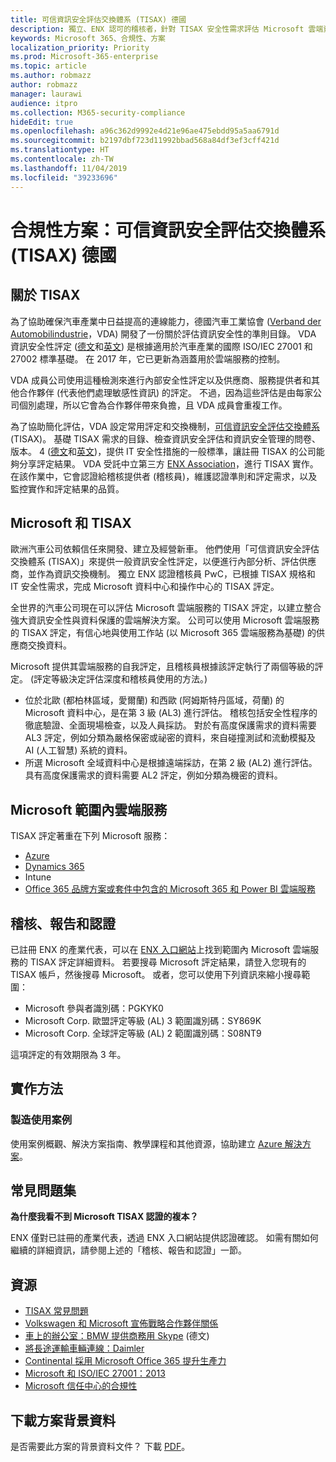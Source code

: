 ```yaml
---
title: 可信資訊安全評估交換體系 (TISAX) 德國
description: 獨立、ENX 認可的稽核者，針對 TISAX 安全性需求評估 Microsoft 雲端資料中心。
keywords: Microsoft 365、合規性、方案
localization_priority: Priority
ms.prod: Microsoft-365-enterprise
ms.topic: article
ms.author: robmazz
author: robmazz
manager: laurawi
audience: itpro
ms.collection: M365-security-compliance
hideEdit: true
ms.openlocfilehash: a96c362d9992e4d21e96ae475ebdd95a5aa6791d
ms.sourcegitcommit: b2197dbf723d11992bbad568a84df3ef3cff421d
ms.translationtype: HT
ms.contentlocale: zh-TW
ms.lasthandoff: 11/04/2019
ms.locfileid: "39233696"
---
```

# <a name="compliance-offering-trusted-information-security-assessment-exchange-tisax-germany"></a>合規性方案：可信資訊安全評估交換體系 (TISAX) 德國

## <a name="about-tisax"></a>關於 TISAX

為了協助確保汽車產業中日益提高的連線能力，德國汽車工業協會 ([Verband der Automobilindustrie](https://www.dict.cc/deutsch-englisch/Verband.html)，VDA) 開發了一份關於評估資訊安全性的準則目錄。 VDA 資訊安全性評定 ([德文](https://www.vda.de/de/themen/sicherheit-und-standards/informationssicherheit/informationssicherheit-sicherheitsanforderungen.html)和[英文](https://www.vda.de/en/topics/safety-and-standards/information-security/information-security-requirements)) 是根據適用於汽車產業的國際 ISO/IEC 27001 和 27002 標準基礎。 在 2017 年，它已更新為涵蓋用於雲端服務的控制。

VDA 成員公司使用這種檢測來進行內部安全性評定以及供應商、服務提供者和其他合作夥伴 (代表他們處理敏感性資訊) 的評定。 不過，因為這些評估是由每家公司個別處理，所以它會為合作夥伴帶來負擔，且 VDA 成員會重複工作。

為了協助簡化評估，VDA 設定常用評定和交換機制，[可信資訊安全評估交換體系](https://www.enx.com/tisax/) (TISAX)。 基礎 TISAX 需求的目錄、檢查資訊安全評估和資訊安全管理的問卷、版本。 4 ([德文](https://www.vda.de/de/services/Publikationen.html)和[英文](https://www.vda.de/en/services/Publications.html))，提供 IT 安全性措施的一般標準，讓註冊 TISAX 的公司能夠分享評定結果。 VDA 受託中立第三方 [ENX Association](https://portal.enx.com/zh-TW/en-en/TISAX/tisaxassessmentresults/)，進行 TISAX 實作。 在該作業中，它會認證給稽核提供者 (稽核員)，維護認證準則和評定需求，以及監控實作和評定結果的品質。

## <a name="microsoft-and-tisax"></a>Microsoft 和 TISAX

歐洲汽車公司依賴信任來開發、建立及經營新車。 他們使用「可信資訊安全評估交換體系 (TISAX)」來提供一般資訊安全性評定，以便進行內部分析、評估供應商，並作為資訊交換機制。 獨立 ENX 認證稽核員 PwC，已根據 TISAX 規格和 IT 安全性需求，完成 Microsoft 資料中心和操作中心的 TISAX 評定。

全世界的汽車公司現在可以評估 Microsoft 雲端服務的 TISAX 評定，以建立整合強大資訊安全性與資料保護的雲端解決方案。 公司可以使用 Microsoft 雲端服務的 TISAX 評定，有信心地與使用工作站 (以 Microsoft 365 雲端服務為基礎) 的供應商交換資料。

Microsoft 提供其雲端服務的自我評定，且稽核員根據該評定執行了兩個等級的評定。 (評定等級決定評估深度和稽核員使用的方法。)

- 位於北歐 (都柏林區域，愛爾蘭) 和西歐 (阿姆斯特丹區域，荷蘭) 的 Microsoft 資料中心，是在第 3 級 (AL3) 進行評估。 稽核包括安全性程序的徹底驗證、全面現場檢查，以及人員採訪。 對於有高度保護需求的資料需要 AL3 評定，例如分類為嚴格保密或祕密的資料，來自碰撞測試和流動模擬及 AI (人工智慧) 系統的資料。
- 所選 Microsoft 全域資料中心是根據遠端採訪，在第 2 級 (AL2) 進行評估。 具有高度保護需求的資料需要 AL2 評定，例如分類為機密的資料。

## <a name="microsoft-in-scope-cloud-services"></a>Microsoft 範圍內雲端服務

TISAX 評定著重在下列 Microsoft 服務：

- [Azure](https://gallery.technet.microsoft.com/Overview-of-Azure-c1be3942)
- [Dynamics 365](https://download.microsoft.com/download/E/1/9/E1977163-7A86-4812-AC18-C03ADC958AAF/Microsoft_Dynamics_365_Cloud_Service_Compliance_Datasheet.pdf)
- Intune
- [Office 365 品牌方案或套件中包含的 Microsoft 365 和 Power BI 雲端服務](https://servicetrust.microsoft.com/ViewPage/TrustDocuments?command=Download&downloadType=Document&downloadId=9f756cce-b15d-45a9-94d7-6a583dee4401&docTab=6d000410-c9e9-11e7-9a91-892aae8839ad_Compliance_Guides)

## <a name="audits-reports-and-certificates"></a>稽核、報告和認證

已註冊 ENX 的產業代表，可以在 [ENX 入口網站](https://portal.enx.com/zh-TW/)上找到範圍內 Microsoft 雲端服務的 TISAX 評定詳細資料。 若要搜尋 Microsoft 評定結果，請登入您現有的 TISAX 帳戶，然後搜尋 Microsoft。 或者，您可以使用下列資訊來縮小搜尋範圍：

- Microsoft 參與者識別碼：PGKYK0
- Microsoft Corp. 歐盟評定等級 (AL) 3 範圍識別碼：SY869K
- Microsoft Corp. 全球評定等級 (AL) 2 範圍識別碼：S08NT9

這項評定的有效期限為 3 年。

## <a name="how-to-implement"></a>實作方法

### <a name="manufacturing-use-cases"></a>製造使用案例

使用案例概觀、解決方案指南、教學課程和其他資源，協助建立 [Azure 解決方案](https://docs.microsoft.com/azure/industry/manufacturing/)。

## <a name="frequently-asked-questions"></a>常見問題集

**為什麼我看不到 Microsoft TISAX 認證的複本？**

ENX 僅對已註冊的產業代表，透過 ENX 入口網站提供認證確認。 如需有關如何繼續的詳細資訊，請參閱上述的「稽核、報告和認證」一節。

## <a name="resources"></a>資源

- [TISAX 常見問題](https://portal.enx.com/zh-TW/TISAX/faqs/)
- [Volkswagen 和 Microsoft 宣佈戰略合作夥伴關係](https://www.volkswagen-newsroom.com/en/press-releases/volkswagen-and-microsoft-announce-strategic-partnership-4234)
- [車上的辦公室：BMW 提供商務用 Skype](https://news.microsoft.com/de-de/skype-business-ab-sofort-fahrzeugen-von-bmw-verfugbar/) (德文)
- [將長途運輸車輛連線：Daimler](https://customers.microsoft.com/story/daimlertrucks)
- [Continental 採用 Microsoft Office 365 提升生產力](https://www.avanade.com/en/clients/continental)
- [Microsoft 和 ISO/IEC 27001：2013](offering-iso-27001.md)
- [Microsoft 信任中心的合規性](https://www.microsoft.com/trust-center/compliance/compliance-overview)

## <a name="download-the-offering-backgrounder"></a>下載方案背景資料

是否需要此方案的背景資料文件？ 下載 [PDF](https://download.microsoft.com/download/5/C/3/5C32AD74-703F-4B61-A290-B00B96E8DD8D/TISAX-Compliance.pdf)。
